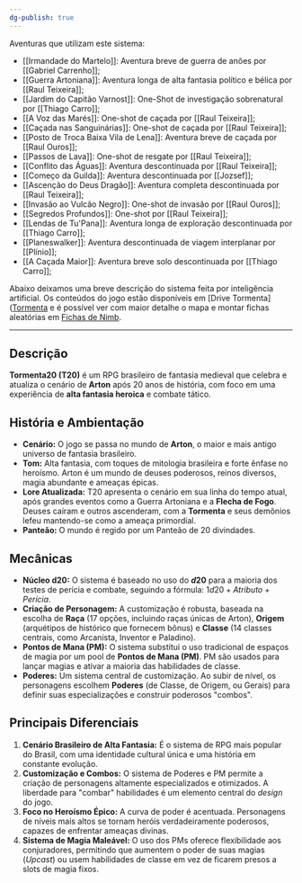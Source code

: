 ```yaml
---
dg-publish: true
---
```

Aventuras que utilizam este sistema:
- [[Irmandade do Martelo]]: Aventura breve de guerra de anões por [[Gabriel Carrenho]];
- [[Guerra Artoniana]]: Aventura longa de alta fantasia político e bélica por [[Raul Teixeira]]; 
- [[Jardim do Capitão Varnost]]: One-Shot de investigação sobrenatural por [[Thiago Carro]];
- [[A Voz das Marés]]: One-shot de caçada por [[Raul Teixeira]]; 
- [[Caçada nas Sanguinárias]]: One-shot de caçada por [[Raul Teixeira]];
- [[Posto de Troca Baixa Vila de Lena]]: Aventura breve de caçada por [[Raul Ouros]];
- [[Passos de Lava]]: One-shot de resgate por [[Raul Teixeira]];
- [[Conflito das Águas]]: Aventura descontinuada por [[Raul Teixeira]];
- [[Começo da Guilda]]: Aventura descontinuada por [[Jozsef]];
- [[Ascenção do Deus Dragão]]: Aventura completa descontinuada por [[Raul Teixeira]];
- [[Invasão ao Vulcão Negro]]: One-shot de invasão por [[Raul Ouros]];
- [[Segredos Profundos]]: One-shot por [[Raul Teixeira]];
- [[Lendas de Tu'Pana]]: Aventura longa de exploração descontinuada por [[Thiago Carro]]; 
- [[Planeswalker]]: Aventura descontinuada de viagem interplanar por [[Plínio]];
- [[A Caçada Maior]]: Aventura breve solo descontinuada por [[Thiago Carro]];

Abaixo deixamos uma breve descrição do sistema feita por inteligência artificial. Os conteúdos do jogo estão disponíveis em [Drive Tormenta]([Tormenta](https://drive.google.com/drive/folders/1wZ7dGUeqo4DvPIx0kRTtoohh4Kuihe11) e é possível ver com maior detalhe o mapa e montar fichas aleatórias em [Fichas de Nimb](https://fichasdenimb.com.br/#/).

---
## Descrição

**Tormenta20 (T20)** é um RPG brasileiro de fantasia medieval que celebra e atualiza o cenário de **Arton** após 20 anos de história, com foco em uma experiência de **alta fantasia heroica** e combate tático.

## História e Ambientação

* **Cenário:** O jogo se passa no mundo de **Arton**, o maior e mais antigo universo de fantasia brasileiro.
* **Tom:** Alta fantasia, com toques de mitologia brasileira e forte ênfase no heroísmo. Arton é um mundo de deuses poderosos, reinos diversos, magia abundante e ameaças épicas.
* **Lore Atualizada:** T20 apresenta o cenário em sua linha do tempo atual, após grandes eventos como a Guerra Artoniana e a **Flecha de Fogo**. Deuses caíram e outros ascenderam, com a **Tormenta** e seus demônios lefeu mantendo-se como a ameaça primordial.
* **Panteão:** O mundo é regido por um Panteão de 20 divindades.

## Mecânicas

* **Núcleo d20:** O sistema é baseado no uso do **$d20$** para a maioria dos testes de perícia e combate, seguindo a fórmula: $1d20 + Atributo + Perícia$.
* **Criação de Personagem:** A customização é robusta, baseada na escolha de **Raça** (17 opções, incluindo raças únicas de Arton), **Origem** (arquétipos de histórico que fornecem bônus) e **Classe** (14 classes centrais, como Arcanista, Inventor e Paladino).
* **Pontos de Mana (PM):** O sistema substitui o uso tradicional de espaços de magia por um pool de **Pontos de Mana (PM)**. PM são usados para lançar magias e ativar a maioria das habilidades de classe.
* **Poderes:** Um sistema central de customização. Ao subir de nível, os personagens escolhem **Poderes** (de Classe, de Origem, ou Gerais) para definir suas especializações e construir poderosos "combos".

## Principais Diferenciais

1.  **Cenário Brasileiro de Alta Fantasia:** É o sistema de RPG mais popular do Brasil, com uma identidade cultural única e uma história em constante evolução.
2.  **Customização e Combos:** O sistema de Poderes e PM permite a criação de personagens altamente especializados e otimizados. A liberdade para "combar" habilidades é um elemento central do *design* do jogo.
3.  **Foco no Heroísmo Épico:** A curva de poder é acentuada. Personagens de níveis mais altos se tornam heróis verdadeiramente poderosos, capazes de enfrentar ameaças divinas.
4.  **Sistema de Magia Maleável:** O uso dos PMs oferece flexibilidade aos conjuradores, permitindo que aumentem o poder de suas magias (*Upcast*) ou usem habilidades de classe em vez de ficarem presos a slots de magia fixos.